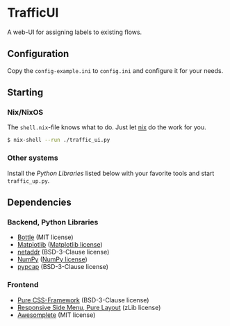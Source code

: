 # TrafficUI
A web-UI for assigning labels to existing flows.

## Configuration
Copy the `config-example.ini` to `config.ini` and configure it for your needs.

## Starting
### Nix/NixOS
The `shell.nix`-file knows what to do. Just let [nix][] do the work for you.

```bash
$ nix-shell --run ./traffic_ui.py
```

### Other systems
Install the *Python Libraries* listed below with your favorite tools and start
`traffic_up.py`.

## Dependencies
### Backend, Python Libraries

- [Bottle][bottle] (MIT license)
- [Matplotlib][matplotlib] ([Matplotlib license][matplotlib-license])
- [netaddr][] (BSD-3-Clause license)
- [NumPy][numpy] ([NumPy license][numpy-license])
- [pypcap][] (BSD-3-Clause license)

### Frontend

- [Pure CSS-Framework][pure] (BSD-3-Clause license)
- [Responsive Side Menu, Pure Layout][pure-layout] (zLib license)
- [Awesomplete][awesomplete] (MIT license)

[awesomplete]: https://leaverou.github.io/awesomplete/
[bottle]: http://bottlepy.org/
[matplotlib]: https://matplotlib.org/
[matplotlib-license]: https://github.com/matplotlib/matplotlib/blob/master/LICENSE/LICENSE
[netaddr]: https://pypi.python.org/pypi/netaddr
[nix]: https://nixos.org/nix/
[numpy]: http://www.numpy.org/
[numpy-license]: http://www.numpy.org/license.html#license
[pure]: http://purecss.io/
[pure-layout]: https://purecss.io/layouts/
[pypcap]: https://pypi.python.org/pypi/pypcap

